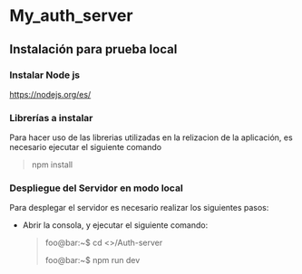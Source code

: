 # My_auth_server

## Instalación para prueba local

### Instalar Node js
https://nodejs.org/es/

### Librerías a instalar
Para hacer uso de las librerias utilizadas en la relizacion de la aplicación, es necesario ejecutar el siguiente comando

> npm install

### Despliegue del Servidor en modo local
 Para desplegar el servidor  es necesario realizar los siguientes pasos:
 
 - Abrir la consola, y ejecutar el siguiente comando:
   > foo@bar:~$ cd <<ruta de la carpeta>>/Auth-server
   >
   > foo@bar:~$ npm run dev
